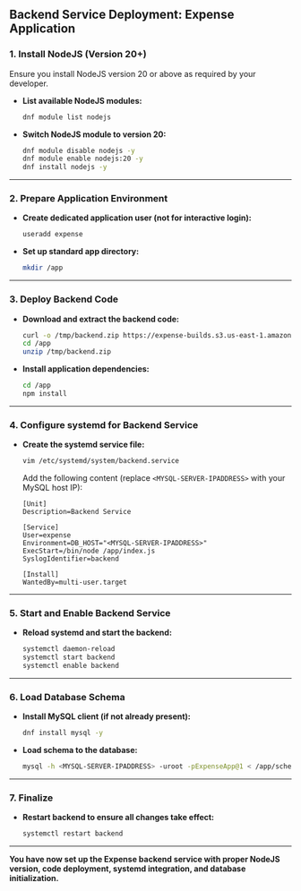 ## Backend Service Deployment: Expense Application

### 1. Install NodeJS (Version 20+)
Ensure you install NodeJS version 20 or above as required by your developer.

- **List available NodeJS modules:**
  ```bash
  dnf module list nodejs
  ```

- **Switch NodeJS module to version 20:**
  ```bash
  dnf module disable nodejs -y
  dnf module enable nodejs:20 -y
  dnf install nodejs -y
  ```

***

### 2. Prepare Application Environment

- **Create dedicated application user (not for interactive login):**
  ```bash
  useradd expense
  ```

- **Set up standard app directory:**
  ```bash
  mkdir /app
  ```

***

### 3. Deploy Backend Code

- **Download and extract the backend code:**
  ```bash
  curl -o /tmp/backend.zip https://expense-builds.s3.us-east-1.amazonaws.com/expense-backend-v2.zip
  cd /app
  unzip /tmp/backend.zip
  ```

- **Install application dependencies:**
  ```bash
  cd /app
  npm install
  ```

***

### 4. Configure systemd for Backend Service

- **Create the systemd service file:**
  ```bash
  vim /etc/systemd/system/backend.service
  ```
  Add the following content (replace `<MYSQL-SERVER-IPADDRESS>` with your MySQL host IP):

  ```
  [Unit]
  Description=Backend Service

  [Service]
  User=expense
  Environment=DB_HOST="<MYSQL-SERVER-IPADDRESS>"
  ExecStart=/bin/node /app/index.js
  SyslogIdentifier=backend

  [Install]
  WantedBy=multi-user.target
  ```

***

### 5. Start and Enable Backend Service

- **Reload systemd and start the backend:**
  ```bash
  systemctl daemon-reload
  systemctl start backend
  systemctl enable backend
  ```

***

### 6. Load Database Schema

- **Install MySQL client (if not already present):**
  ```bash
  dnf install mysql -y
  ```

- **Load schema to the database:**
  ```bash
  mysql -h <MYSQL-SERVER-IPADDRESS> -uroot -pExpenseApp@1 < /app/schema/backend.sql
  ```

***

### 7. Finalize

- **Restart backend to ensure all changes take effect:**
  ```bash
  systemctl restart backend
  ```

***

**You have now set up the Expense backend service with proper NodeJS version, code deployment, systemd integration, and database initialization.**